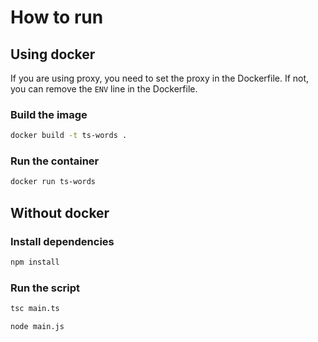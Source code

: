 # How to run

## Using docker

If you are using proxy, you need to set the proxy in the Dockerfile. If not, you can remove the `ENV` line in the
Dockerfile.

### Build the image

```bash
docker build -t ts-words .
```

### Run the container

```bash
docker run ts-words
```

## Without docker

### Install dependencies

```bash
npm install
```

### Run the script

```bash
tsc main.ts
```

```bash
node main.js
```
